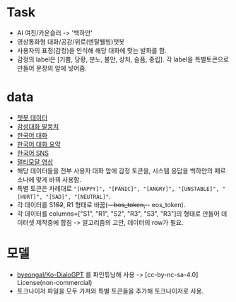 # Task
- AI 여친/카운슬러 -> '백하얀'
- 영상통화형 대화/공감/위로(멘탈웰빙)챗봇
- 사용자의 표정(감정)을 인식해 해당 대화에 맞는 발화를 함.
- 감정의 label은 [기쁨, 당황, 분노, 불안, 상처, 슬픔, 중립]. 각 label을 특별토큰으로 만들어 문장의 앞에 넣어줌.

# data
- [챗봇 데이터](https://github.com/songys/Chatbot_data)
- [감성대화 말뭉치](https://aihub.or.kr/aidata/7978) 
- [한국어 대화](https://aihub.or.kr/aidata/85/download)
- [한국어 대화 요약](https://aihub.or.kr/aidata/30714)
- [한국어 SNS](https://aihub.or.kr/aidata/30718)
- [멀티모달 영상](https://aihub.or.kr/aidata/137)
- 해당 데이터들을 전부 사용자 대화 앞에 감정 토큰을, 시스템 응답을 백하얀의 페르소나에 맞게 바꿔 사용함.
- 특별 토큰은 차례대로 `"[HAPPY]", "[PANIC]", "[ANGRY]", "[UNSTABLE]", "[HURT]", "[SAD]", "[NEUTRAL]"`.
- 각 데이터를 S1<s>S2</s>, R1</s> 형태로 바꿈(<s> - bos_token, </s> - eos_token).
- 각 데이터를 columns=["S1", "R1", "S2", "R3", "S3", "R3"]의 형태로 만들어 데이터셋 제작중에 합침 -> 알고리즘의 고안, 데이터의 row가 필요.
  

# 모델
- [byeongal/Ko-DialoGPT](https://huggingface.co/byeongal/Ko-DialoGPT) 를 파인튜닝해 사용 -> [cc-by-nc-sa-4.0] License(non-commercial)
- 토크나이저 파일을 모두 가져와 특별 토큰들을 추가해 토크나이저로 사용.
